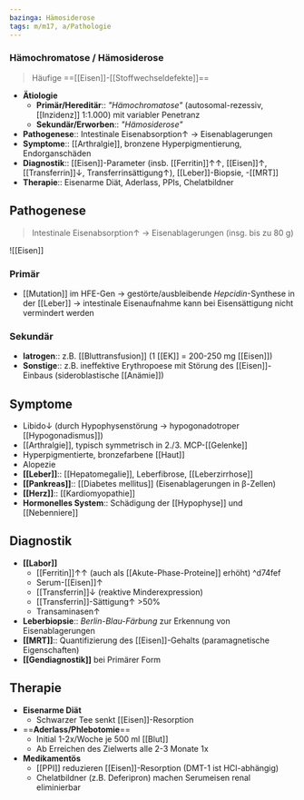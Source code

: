 ```yaml
---
bazinga: Hämosiderose
tags: m/m17, a/Pathologie
---
```

### Hämochromatose / Hämosiderose 
> Häufige ==[[Eisen]]-[[Stoffwechseldefekte]]==
- **Ätiologie**
	- **Primär/Hereditär**:: *"Hämochromatose"* (autosomal-rezessiv, [[Inzidenz]] 1:1.000) mit variabler Penetranz
	- **Sekundär/Erworben**:: *"Hämosiderose"*
- **Pathogenese**:: Intestinale Eisenabsorption↑ → Eisenablagerungen
- **Symptome**:: [[Arthralgie]], bronzene Hyperpigmentierung, Endorganschäden
- **Diagnostik**:: [[Eisen]]-Parameter (insb. [[Ferritin]]↑↑, [[Eisen]]↑, [[Transferrin]]↓, Transferrinsättigung↑), [[Leber]]-Biopsie, -[[MRT]]
- **Therapie**:: Eisenarme Diät, Aderlass, PPIs, Chelatbildner

## Pathogenese
> Intestinale Eisenabsorption↑ → Eisenablagerungen (insg. bis zu 80 g)

![[Eisen]]
### Primär
- [[Mutation]] im HFE-Gen → gestörte/ausbleibende *Hepcidin*-Synthese in der [[Leber]] → intestinale Eisenaufnahme kann bei Eisensättigung nicht vermindert werden
### Sekundär
- **Iatrogen**:: z.B. [[Bluttransfusion]] (1 [[EK]] = 200-250 mg [[Eisen]])
- **Sonstige**:: z.B. ineffektive Erythropoese mit Störung des [[Eisen]]-Einbaus (sideroblastische [[Anämie]])

## Symptome
- Libido↓ (durch Hypophysenstörung →  hypogonadotroper [[Hypogonadismus]])
- [[Arthralgie]], typisch symmetrisch in 2./3. MCP-[[Gelenke]]
- Hyperpigmentierte, bronzefarbene [[Haut]]
- Alopezie
- **[[Leber]]**:: [[Hepatomegalie]], Leberfibrose, [[Leberzirrhose]]
- **[[Pankreas]]**:: [[Diabetes mellitus]] (Eisenablagerungen in β-Zellen)
- **[[Herz]]**:: [[Kardiomyopathie]]
- **Hormonelles System**:: Schädigung der [[Hypophyse]] und [[Nebenniere]]
## Diagnostik
- **[[Labor]]**
	- [[Ferritin]]↑↑ (auch als [[Akute-Phase-Proteine]] erhöht) ^d74fef
	- Serum-[[Eisen]]↑
	- [[Transferrin]]↓ (reaktive Minderexpression)
	- [[Transferrin]]-Sättigung↑ >50%
	- Transaminasen↑ 
- **Leberbiopsie**:: *Berlin-Blau-Färbung* zur Erkennung von Eisenablagerungen
- **[[MRT]]**:: Quantifizierung des [[Eisen]]-Gehalts (paramagnetische Eigenschaften)
- **[[Gendiagnostik]]** bei Primärer Form
## Therapie
- **Eisenarme Diät**
	- Schwarzer Tee senkt [[Eisen]]-Resorption
- ==**Aderlass/Phlebotomie**==
	- Initial 1-2x/Woche je 500 ml [[Blut]]
	- Ab Erreichen des Zielwerts alle 2-3 Monate 1x
- **Medikamentös**
	- [[PPI]] reduzieren [[Eisen]]-Resorption (DMT-1 ist HCl-abhängig)
	- Chelatbildner (z.B. Deferipron) machen Serumeisen renal eliminierbar